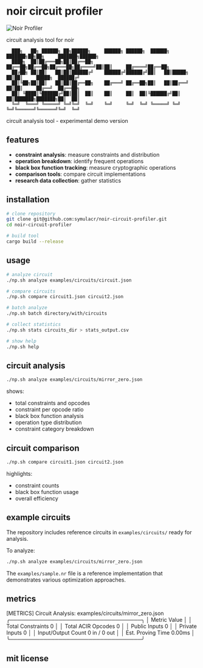 # noir circuit profiler

![Noir Profiler](https://img.shields.io/badge/NOIR-PROFILER-blue)

circuit analysis tool for noir

```
  ███╗   ██╗ ██████╗ ██╗██████╗     ██████╗ ██████╗  ██████╗ ███████╗██╗██╗     ███████╗██████╗ 
  ████╗  ██║██╔═══██╗██║██╔══██╗    ██╔══██╗██╔══██╗██╔═══██╗██╔════╝██║██║     ██╔════╝██╔══██╗
  ██╔██╗ ██║██║   ██║██║██████╔╝    ██████╔╝██████╔╝██║   ██║█████╗  ██║██║     █████╗  ██████╔╝
  ██║╚██╗██║██║   ██║██║██╔══██╗    ██╔═══╝ ██╔══██╗██║   ██║██╔══╝  ██║██║     ██╔══╝  ██╔══██╗
  ██║ ╚████║╚██████╔╝██║██║  ██║    ██║     ██║  ██║╚██████╔╝██║     ██║███████╗███████╗██║  ██║
  ╚═╝  ╚═══╝ ╚═════╝ ╚═╝╚═╝  ╚═╝    ╚═╝     ╚═╝  ╚═╝ ╚═════╝ ╚═╝     ╚═╝╚══════╝╚══════╝╚═╝  ╚═╝
```

circuit analysis tool - experimental demo version

## features

- **constraint analysis**: measure constraints and distribution
- **operation breakdown**: identify frequent operations
- **black box function tracking**: measure cryptographic operations
- **comparison tools**: compare circuit implementations
- **research data collection**: gather statistics

## installation

```bash
# clone repository
git clone git@github.com:symulacr/noir-circuit-profiler.git
cd noir-circuit-profiler

# build tool
cargo build --release
```

## usage

```bash
# analyze circuit
./np.sh analyze examples/circuits/circuit.json

# compare circuits
./np.sh compare circuit1.json circuit2.json

# batch analyze
./np.sh batch directory/with/circuits

# collect statistics
./np.sh stats circuits_dir > stats_output.csv

# show help
./np.sh help
```

## circuit analysis

```bash
./np.sh analyze examples/circuits/mirror_zero.json
```

shows:
- total constraints and opcodes
- constraint per opcode ratio
- black box function analysis
- operation type distribution
- constraint category breakdown

## circuit comparison

```bash
./np.sh compare circuit1.json circuit2.json
```

highlights:
- constraint counts
- black box function usage
- overall efficiency

## example circuits

The repository includes reference circuits in `examples/circuits/` ready for analysis.

To analyze:
```bash
./np.sh analyze examples/circuits/mirror_zero.json
```

The `examples/sample.nr` file is a reference implementation that demonstrates various optimization approaches.

## metrics

[METRICS] Circuit Analysis: examples/circuits/mirror_zero.json
╭───────────────────────────────────╮
│ Metric   Value                    │
│ Total Constraints   0             │
│ Total ACIR Opcodes  0             │
│ Public Inputs       0             │
│ Private Inputs      0             │
│ Input/Output Count  0 in / 0 out  │
│ Est. Proving Time   0.00ms        │
╰───────────────────────────────────╯

## mit license